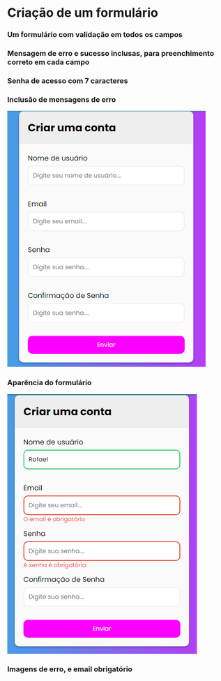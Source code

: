 # Criação de um formulário 
### Um formulário com validação em todos os campos
### Mensagem de erro e sucesso inclusas, para preenchimento correto em cada campo
### Senha de acesso com 7 caracteres
### Inclusão de mensagens de erro</br>
![](./imagens/formulario.png)
### Aparência do formulário</br>

![](./imagens/error_emailobg.png)
### Imagens de erro, e email obrigatório
